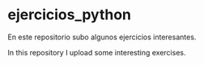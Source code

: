 # ejercicios_python
En este repositorio subo algunos ejercicios interesantes.

In this repository I upload some interesting exercises.
